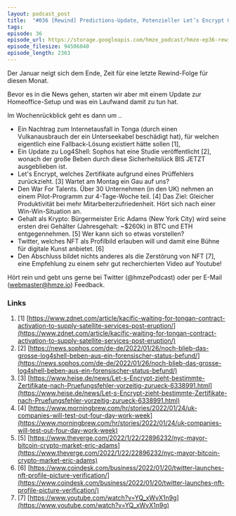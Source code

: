 ```yaml
---
layout: podcast_post
title:  "#036 [Rewind] Predictions-Update, Potenzieller Let’s Encrypt Gau und viel aus dem Krypto-Universum"
tags:
episode: 36
episode_url: https://storage.googleapis.com/hmze_podcast/hmze-ep36-rewind.mp3
episode_filesize: 94506840
episode_length: 2363
---
```


Der Januar neigt sich dem Ende, Zeit für eine letzte Rewind-Folge für diesen Monat. 

Bevor es in die News gehen, starten wir aber mit einem Update zur Homeoffice-Setup und was ein Laufwand damit zu tun hat.

Im Wochenrückblick geht es dann um ..

* Ein Nachtrag zum Internetausfall in Tonga (durch einen Vulkanausbrauch der ein Unterseekabel beschädigt hat), für welchen eigentlich eine Fallback-Lösung existiert hätte sollen [1],
* Ein Update zu Log4Shell: Sophos hat eine Studie veröffentlicht [2], wonach der große Beben durch diese Sicherheitslück BIS JETZT ausgeblieben ist.
* Let's Encrypt, welches Zertifikate aufgrund eines Prüffehlers zurückzieht. [3] Wartet am Montag ein Gau auf uns?
* Den War For Talents. Über 30 Unternehmen (in den UK) nehmen an einem Pilot-Programm zur 4-Tage-Woche teil. [4] Das Ziel: Gleicher Produktivität bei mehr Mitarbeiterzufriedenheit. Hört sich nach einer Win-Win-Situation an.
* Gehalt als Krypto: Bürgermeister Eric Adams (New York City) wird seine ersten drei Gehälter (Jahresgehalt: ~$260k) in BTC und ETH entgegennehmen. [5] Wer kann sich so etwas vorstellen?
* Twitter, welches NFT als Profilbild erlauben will und damit eine Bühne für digitale Kunst anbietet. [6]
* Den Abschluss bildet nichts anderes als die Zerstörung von NFT [7], eine Empfehlung zu einem sehr gut recherchierten Video auf Youtube!

Hört rein und gebt uns gerne bei Twitter (@hmzePodcast) oder per E-Mail (webmaster@hmze.io) Feedback.

### Links ###
1. [1] [https://www.zdnet.com/article/kacific-waiting-for-tongan-contract-activation-to-supply-satellite-services-post-eruption/](https://www.zdnet.com/article/kacific-waiting-for-tongan-contract-activation-to-supply-satellite-services-post-eruption/)
2. [2] [https://news.sophos.com/de-de/2022/01/26/noch-blieb-das-grosse-log4shell-beben-aus-ein-forensischer-status-befund/](https://news.sophos.com/de-de/2022/01/26/noch-blieb-das-grosse-log4shell-beben-aus-ein-forensischer-status-befund/)
3. [3] [https://www.heise.de/news/Let-s-Encrypt-zieht-bestimmte-Zertifikate-nach-Pruefungsfehler-vorzeitig-zurueck-6338991.html](https://www.heise.de/news/Let-s-Encrypt-zieht-bestimmte-Zertifikate-nach-Pruefungsfehler-vorzeitig-zurueck-6338991.html)
4. [4] [https://www.morningbrew.com/hr/stories/2022/01/24/uk-companies-will-test-out-four-day-work-week](https://www.morningbrew.com/hr/stories/2022/01/24/uk-companies-will-test-out-four-day-work-week)
5. [5] [https://www.theverge.com/2022/1/22/22896232/nyc-mayor-bitcoin-crypto-market-eric-adams](https://www.theverge.com/2022/1/22/22896232/nyc-mayor-bitcoin-crypto-market-eric-adams)
6. [6] [https://www.coindesk.com/business/2022/01/20/twitter-launches-nft-profile-picture-verification/](https://www.coindesk.com/business/2022/01/20/twitter-launches-nft-profile-picture-verification/)
7. [7] [https://www.youtube.com/watch?v=YQ_xWvX1n9g](https://www.youtube.com/watch?v=YQ_xWvX1n9g)